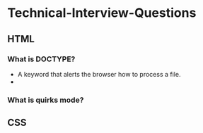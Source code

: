 # Technical-Interview-Questions

## HTML

### What is DOCTYPE?

* A keyword that alerts the browser how to process a file.
*
### What is quirks mode?

## CSS
